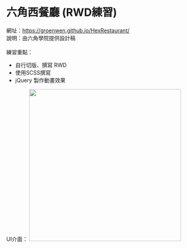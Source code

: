 # 六角西餐廳 (RWD練習)
網址：<a>https://groenwen.github.io/HexRestaurant/</a><br>
說明：由六角學院提供設計稿<br><br>
練習重點：
<ul>
	<li>自行切版、撰寫 RWD</li>
	<li>使用SCSS撰寫</li>
	<li>jQuery 製作動畫效果</li>
</ul>
UI介面：
<img src="https://groenwen.github.io/WebResume/images/website-restaurant.png" width="400px">
